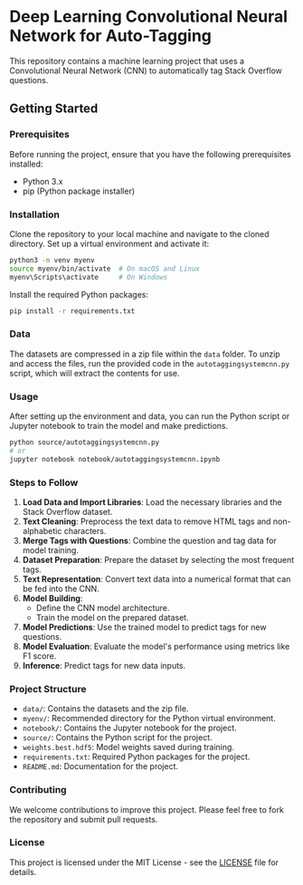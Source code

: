 
# Deep Learning Convolutional Neural Network for Auto-Tagging

This repository contains a machine learning project that uses a Convolutional Neural Network (CNN) to automatically tag Stack Overflow questions.

## Getting Started

### Prerequisites

Before running the project, ensure that you have the following prerequisites installed:

- Python 3.x
- pip (Python package installer)

### Installation

Clone the repository to your local machine and navigate to the cloned directory. Set up a virtual environment and activate it:

```bash
python3 -m venv myenv
source myenv/bin/activate  # On macOS and Linux
myenv\Scripts\activate     # On Windows
```

Install the required Python packages:

```bash
pip install -r requirements.txt
```

### Data

The datasets are compressed in a zip file within the `data` folder. To unzip and access the files, run the provided code in the `autotaggingsystemcnn.py` script, which will extract the contents for use.

### Usage

After setting up the environment and data, you can run the Python script or Jupyter notebook to train the model and make predictions.

```bash
python source/autotaggingsystemcnn.py
# or
jupyter notebook notebook/autotaggingsystemcnn.ipynb
```

### Steps to Follow

1. **Load Data and Import Libraries**: Load the necessary libraries and the Stack Overflow dataset.
2. **Text Cleaning**: Preprocess the text data to remove HTML tags and non-alphabetic characters.
3. **Merge Tags with Questions**: Combine the question and tag data for model training.
4. **Dataset Preparation**: Prepare the dataset by selecting the most frequent tags.
5. **Text Representation**: Convert text data into a numerical format that can be fed into the CNN.
6. **Model Building**: 
   - Define the CNN model architecture.
   - Train the model on the prepared dataset.
7. **Model Predictions**: Use the trained model to predict tags for new questions.
8. **Model Evaluation**: Evaluate the model's performance using metrics like F1 score.
9. **Inference**: Predict tags for new data inputs.

### Project Structure

- `data/`: Contains the datasets and the zip file.
- `myenv/`: Recommended directory for the Python virtual environment.
- `notebook/`: Contains the Jupyter notebook for the project.
- `source/`: Contains the Python script for the project.
- `weights.best.hdf5`: Model weights saved during training.
- `requirements.txt`: Required Python packages for the project.
- `README.md`: Documentation for the project.

### Contributing

We welcome contributions to improve this project. Please feel free to fork the repository and submit pull requests.

### License

This project is licensed under the MIT License - see the [LICENSE](LICENSE) file for details.


